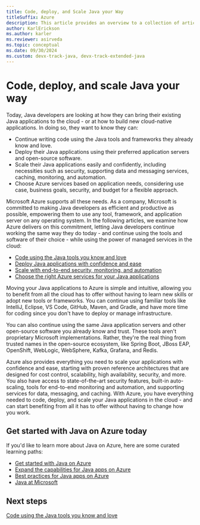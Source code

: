 ```yaml
---
title: Code, deploy, and Scale Java your Way
titleSuffix: Azure
description: This article provides an overview to a collection of articles that describe the tooling options for coding, deploying, and scaling Java applications with Azure.
author: KarlErickson
ms.author: karler
ms.reviewer: asirveda
ms.topic: conceptual
ms.date: 09/30/2024
ms.custom: devx-track-java, devx-track-extended-java
---
```


# Code, deploy, and scale Java your way

Today, Java developers are looking at how they can bring their existing Java applications to the cloud - or at how to build new cloud-native applications. In doing so, they want to know they can:

- Continue writing code using the Java tools and frameworks they already know and love.
- Deploy their Java applications using their preferred application servers and open-source software.
- Scale their Java applications easily and confidently, including necessities such as security, supporting data and messaging services, caching, monitoring, and automation.
- Choose Azure services based on application needs, considering use case, business goals, security, and budget for a flexible approach.

Microsoft Azure supports all these needs. As a company, Microsoft is committed to making Java developers as efficient and productive as possible, empowering them to use any tool, framework, and application server on any operating system. In the following articles, we examine how Azure delivers on this commitment, letting Java developers continue working the same way they do today - and continue using the tools and software of their choice - while using the power of managed services in the cloud:

- [Code using the Java tools you know and love](code.md)
- [Deploy Java applications with confidence and ease](deploy.md)
- [Scale with end-to-end security, monitoring, and automation](scale.md)
- [Choose the right Azure services for your Java applications](choose.md)

Moving your Java applications to Azure is simple and intuitive, allowing you to benefit from all the cloud has to offer without having to learn new skills or adopt new tools or frameworks. You can continue using familiar tools like IntelliJ, Eclipse, VS Code, GitHub, Maven, and Gradle, and have more time for coding since you don't have to deploy or manage infrastructure.

You can also continue using the same Java application servers and other open-source software you already know and trust. These tools aren't proprietary Microsoft implementations. Rather, they're the real thing from trusted names in the open-source ecosystem, like Spring Boot, JBoss EAP, OpenShift, WebLogic, WebSphere, Kafka, Grafana, and Redis.

Azure also provides everything you need to scale your applications with confidence and ease, starting with proven reference architectures that are designed for cost control, scalability, high availability, security, and more. You also have access to state-of-the-art security features, built-in auto-scaling, tools for end-to-end monitoring and automation, and supporting services for data, messaging, and caching. With Azure, you have everything needed to code, deploy, and scale your Java applications in the cloud - and can start benefiting from all it has to offer without having to change how you work.

## Get started with Java on Azure today

If you'd like to learn more about Java on Azure, here are some curated learning paths:

- [Get started with Java on Azure](/training/paths/get-started-java-azure)
- [Expand the capabilities for Java apps on Azure](/training/paths/expand-capabilities-java-azure)
- [Best practices for Java apps on Azure](/training/paths/best-practices-java-azure)
- [Java at Microsoft](https://developer.microsoft.com/Java)

## Next steps

[Code using the Java tools you know and love](code.md)
